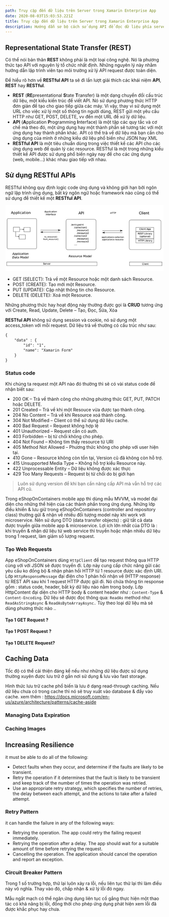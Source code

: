 ```yaml
---
path: Truy cập đến dữ liệu trên Server trong Xamarin Enterprise App
date: 2020-08-03T15:03:53.221Z
title: Truy cập đến dữ liệu trên Server trong Xamarin Enterprise App
description: Hướng dẫn sơ bộ cách sử dụng API để đọc dữ liệu phía server.
---
```

## Representational State Transfer (REST)

Có thể nói bản thân **REST** không phải là một loại công nghệ. Nó là phương thức tạo API với nguyên lý tổ chức nhất định. Những nguyên lý này nhằm hướng dẫn lập trình viên tạo môi trường xử lý API request được toàn diện.

Để hiểu rõ hơn về **RESTful API** ta sẽ đi lần lượt giải thích các khái niệm **API**, **REST** hay **RESTful**.

* **REST** (**RE**presentational **S**tate **T**ransfer) là một dạng chuyển đổi cấu trúc dữ liệu, một kiểu kiến trúc để viết API. Nó sử dụng phương thức HTTP đơn giản để tạo cho giao tiếp giữa các máy. Vì vậy, thay vì sử dụng một URL cho việc xử lý một số thông tin người dùng, REST gửi một yêu cầu HTTP như GET, POST, DELETE, vv đến một URL để xử lý dữ liệu.
* **API** (**A**pplication **P**rogramming **I**nterface) là một tập các quy tắc và cơ chế mà theo đó, một ứng dụng hay một thành phần sẽ tương tác với một ứng dụng hay thành phần khác. API có thể trả về dữ liệu mà bạn cần cho ứng dụng của mình ở những kiểu dữ liệu phổ biến như JSON hay XML
* **RESTful API** là một tiêu chuẩn dùng trong việc thiết kế các API cho các ứng dụng web để quản lý các resource. RESTful là một trong những kiểu thiết kế API được sử dụng phổ biến ngày nay để cho các ứng dụng (web, mobile…) khác nhau giao tiếp với nhau.

## Sử dụng RESTful APIs

RESTful không quy định logic code ứng dụng và không giới hạn bởi ngôn ngữ lập trình ứng dụng, bất kỳ ngôn ngữ hoặc framework nào cũng có thể sử dụng để thiết kế một **RESTful API**.

![](../assets/restful-rest-diagram-api.jpg)



* GET (SELECT): Trả về một Resource hoặc một danh sách Resource.
* POST (CREATE): Tạo mới một Resource.
* PUT (UPDATE): Cập nhật thông tin cho Resource.
* DELETE (DELETE): Xoá một Resource.

Những phương thức hay hoạt động này thường được gọi là **CRUD** tương ứng với Create, Read, Update, Delete – Tạo, Đọc, Sửa, Xóa

**RESTful API** không sử dụng [](https://topdev.vn/blog/session-la-gi/)session và cookie, nó sử dụng một access_token với mỗi request. Dữ liệu trả về thường có cấu trúc như sau:

```jsonld
{
    "data" : {
        "id": "1",
        "name": "Xamarin Form"
    }
}
```

### Status code

Khi chúng ta request một API nào đó thường thì sẽ có vài status code để nhận biết sau:

* 200 OK – Trả về thành công cho những phương thức GET, PUT, PATCH hoặc DELETE.
* 201 Created – Trả về khi một Resouce vừa được tạo thành công.
* 204 No Content – Trả về khi Resource xoá thành công.
* 304 Not Modified – Client có thể sử dụng dữ liệu cache.
* 400 Bad Request – Request không hợp lệ
* 401 Unauthorized – Request cần có auth.
* 403 Forbidden – bị từ chối không cho phép.
* 404 Not Found – Không tìm thấy resource từ URI
* 405 Method Not Allowed – Phương thức không cho phép với user hiện tại.
* 410 Gone – Resource không còn tồn tại, Version cũ đã không còn hỗ trợ.
* 415 Unsupported Media Type – Không hỗ trợ kiểu Resource này.
* 422 Unprocessable Entity – Dữ liệu không được xác thực
* 429 Too Many Requests – Request bị từ chối do bị giới hạn

> Luôn sử dụng version để khi bạn cần nâng cấp API mà vẫn hỗ trợ các API cũ.

Trong eShopOnContainers mobile app thì dùng mẫu MVVM, và model đại diện cho những thể hiện của các thành phần trong ứng dụng. Những lớp điều khiển & lưu giữ trong eShopOnContainers (controller and repository class) thường gửi & nhận về nhiều đối tượng model này khi work với microservice. Nên sử dụng DTO (data transfer objects) : giữ tất cả data được truyền giữa mobile app & microservice.  Lợi ích lớn nhất của DTO là : khi truyền & nhận dữ liệu từ web service thì truyền hoặc nhận nhiều dữ liệu trong 1 request, làm giảm số lượng request.

### Tạo Web Requests

App eShopOnContainers dùng `HttpClient` để tạo request thông qua HTTP cùng với với JSON  sẽ được truyền đi. Lớp này cung cấp chức năng gửi các yêu cầu ko đồng bộ & nhận phản hồi HTTP từ 1 resource được xác định URI. Lớp `HttpResponseMessage` đại điện cho 1 phản hồi nhận về (HTTP response) từ REST API sau khi 1 request HTTP được gửi đi. Nó chứa thông tin response gồm : status code, header, bất kỳ dữ liệu nào nằm trong body. Lớp HttpContent đại diện cho HTTP body & content header như : `Content-Type`  & `Content-Encoding`. Dữ liệu sẽ được đọc thông qua: `ReadAs` method như: `ReadAsStringAsync` & `ReadAsByteArrayAsync.` Tùy theo loại dữ liệu mà sẽ dùng phương thức nào ..

#### Tạo 1 GET Request ?

#### Tạo 1 POST Request ?

#### Tạo 1 DELETE Request?

## Caching Data

Tốc độ có thể cải thiện đáng kể nếu như những dữ liệu được sử dụng thường xuyên được lưu trữ ở gần nơi sử dụng & lưu vào fast storage. 

Hình thức lưu trữ cache phổ biến là lưu ở dạng read-through caching. Nếu dữ liệu chưa có trong cache thì nó sẽ truy xuất vào database & đẩy vào cache.  xem thêm : https://docs.microsoft.com/en-us/azure/architecture/patterns/cache-aside

### Managing Data Expiration

### Caching Images

## Increasing Resilience

it must be able to do all of the following:

* Detect faults when they occur, and determine if the faults are likely to be transient.
* Retry the operation if it determines that the fault is likely to be transient and keep track of the number of times the operation was retried.
* Use an appropriate retry strategy, which specifies the number of retries, the delay between each attempt, and the actions to take after a failed attempt.

### Retry Pattern

it can handle the failure in any of the following ways:

* Retrying the operation. The app could retry the failing request immediately.
* Retrying the operation after a delay. The app should wait for a suitable amount of time before retrying the request.
* Cancelling the operation. The application should cancel the operation and report an exception.

### Circuit Breaker Pattern

Trong 1 số trường hợp, thử lại luôn xảy ra lỗi, nếu liên tục thử lại thì làm điều này vô nghĩa. Thay vào đó, chấp nhận & xử lý lỗi đó ngay. 

Mẫu ngắt mạch có thể ngăn ứng dụng liên tục cố gắng thực hiện một thao tác có khả năng bị lỗi, đồng thời cho phép ứng dụng phát hiện xem lỗi đã được khắc phục hay chưa.